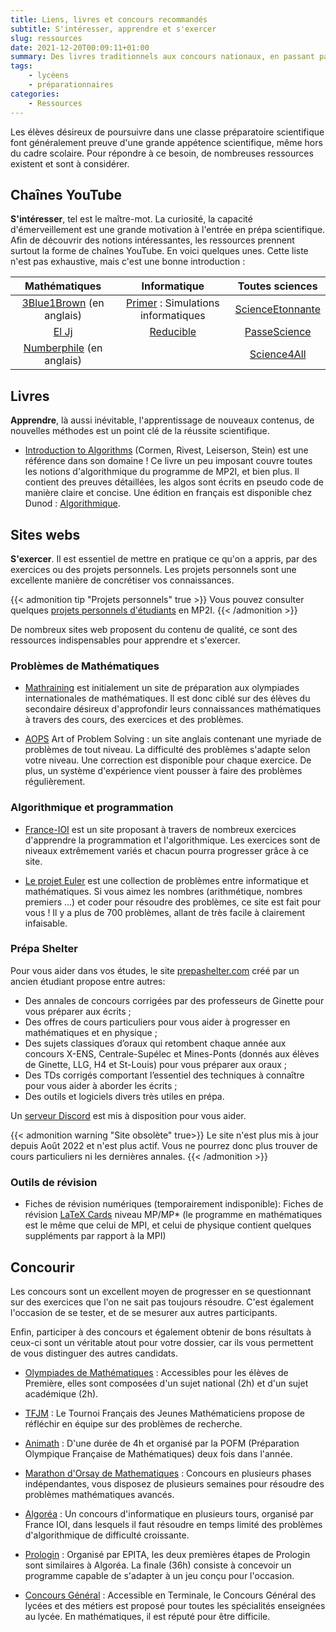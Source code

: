 ```yaml
---
title: Liens, livres et concours recommandés
subtitle: S'intéresser, apprendre et s'exercer
slug: ressources
date: 2021-12-20T00:09:11+01:00
summary: Des livres traditionnels aux concours nationaux, en passant par les chaînes YouTube pédagogiques, vous trouverez ici de quoi vous divertir scientifiquement pendant vos vacances ou votre temps libre ‒ si vous en avez encore...
tags:
    - lycéens
    - préparationnaires
categories:
    - Ressources
---
```



Les élèves désireux de poursuivre dans une classe préparatoire scientifique font généralement preuve d'une grande appétence scientifique, même hors du cadre scolaire. Pour répondre à ce besoin, de nombreuses ressources existent et sont à considérer.

## Chaînes YouTube

[3Blue1Brown]: https://www.youtube.com/c/3blue1brown
[Primer]: https://www.youtube.com/c/PrimerLearning
[ScienceEtonnante]: https://www.youtube.com/c/ScienceEtonnante
[El Jj]: https://www.youtube.com/c/ElJj42
[PasseScience]: https://www.youtube.com/c/PasseScience
[Numberphile]: https://www.youtube.com/channel/UCoxcjq-8xIDTYp3uz647V5A
[Science4All]: https://www.youtube.com/c/Science4Allfran%C3%A7ais
[Reducible]: https://www.youtube.com/c/Reducible

**S'intéresser**, tel est le maître-mot.
La curiosité, la capacité d'émerveillement est une grande motivation à l'entrée en prépa scientifique. Afin de découvrir des notions intéressantes, les ressources prennent surtout la forme de chaînes YouTube. En voici quelques unes. Cette liste n'est pas exhaustive, mais c'est une bonne introduction :

| Mathématiques | Informatique | Toutes sciences |
|:-------------:|:-------------:|:--------------:|
| [3Blue1Brown] (en anglais) | [Primer] : Simulations informatiques | [ScienceEtonnante] |
| [El Jj]                    | [Reducible]                          | [PasseScience]     |
| [Numberphile] (en anglais) |                                      | [Science4All]      |

## Livres

[Introduction to Algorithms]: https://en.wikipedia.org/wiki/Introduction_to_Algorithms

**Apprendre**, là aussi inévitable, l'apprentissage de nouveaux contenus, de nouvelles méthodes est un point clé de la réussite scientifique.

* [Introduction to Algorithms] (Cormen, Rivest, Leiserson, Stein) est une référence dans son domaine ! Ce livre un peu imposant couvre toutes les notions d'algorithmique du programme de MP2I, et bien plus. Il contient des preuves détaillées, les algos sont écrits en pseudo code de manière claire et concise. Une édition en français est disponible chez Dunod : [Algorithmique](https://www.dunod.com/sciences-techniques/algorithmique-cours-avec-957-exercices-et-158-problemes).

## Sites webs

[Mathraining]: https://www.mathraining.be/
[AOPS]: https://artofproblemsolving.com/alcumus/problem
[France-IOI]: http://www.france-ioi.org/
[Le projet Euler]: https://projecteuler.net/

**S'exercer**.
Il est essentiel de mettre en pratique ce qu'on a appris, par des exercices ou des projets personnels. Les projets personnels sont une excellente manière de concrétiser vos connaissances.

{{< admonition tip "Projets personnels" true >}}
Vous pouvez consulter quelques [projets personnels d'étudiants](https://prepas-mp2i.fr/posts/projets-personnels) en MP2I.
{{< /admonition >}}

De nombreux sites web proposent du contenu de qualité, ce sont des ressources indispensables pour apprendre et s'exercer.

### Problèmes de Mathématiques

* [Mathraining] est initialement un site de préparation aux olympiades internationales de mathématiques. Il est donc ciblé sur des élèves du secondaire désireux d'approfondir leurs connaissances mathématiques à travers des cours, des exercices et des problèmes.

* [AOPS] Art of Problem Solving : un site anglais contenant une myriade de problèmes de tout niveau. La difficulté des problèmes s'adapte selon votre niveau. Une correction est disponible pour chaque exercice. De plus, un système d'expérience vient pousser à faire des problèmes régulièrement.

### Algorithmique et programmation

* [France-IOI] est un site proposant à travers de nombreux exercices d'apprendre la programmation et l'algorithmique. Les exercices sont de niveaux extrêmement variés et chacun pourra progresser grâce à ce site.

* [Le projet Euler] est une collection de problèmes entre informatique et mathématiques. Si vous aimez les nombres (arithmétique, nombres premiers ...) et coder pour résoudre des problèmes, ce site est fait pour vous ! Il y a plus de 700 problèmes, allant de très facile à clairement infaisable.

### Prépa Shelter

Pour vous aider dans vos études, le site [prepashelter.com](https://prepashelter.com/) créé par un ancien étudiant propose entre autres:

* Des annales de concours corrigées par des professeurs de Ginette pour vous préparer aux écrits ;
* Des offres de cours particuliers pour vous aider à progresser en mathématiques et en physique ;
* Des sujets classiques d’oraux qui retombent chaque année aux concours X-ENS, Centrale-Supélec et Mines-Ponts (donnés aux élèves de Ginette, LLG, H4 et St-Louis) pour vous préparer aux oraux ;
* Des TDs corrigés comportant l’essentiel des techniques à connaître pour vous aider à aborder les écrits ;
* Des outils et logiciels divers très utiles en prépa.

Un [serveur Discord](https://discord.gg/TGQSrnCxK2) est mis à disposition pour vous aider.

{{< admonition warning "Site obsolète" true>}}
Le site n'est plus mis à jour depuis Août 2022 et n'est plus actif. Vous ne pourrez donc plus trouver de cours particuliers ni les dernières annales.
{{< /admonition >}}

### Outils de révision

* Fiches de révision numériques (temporairement indisponible): Fiches de révision [LaTeX Cards](https://latexcards.app/) niveau MP/MP* (le programme en mathématiques est le même que celui de MPI, et celui de physique contient quelques suppléments par rapport à la MPI)

## Concourir

[Olympiades de Mathématiques]: https://www.education.gouv.fr/les-olympiades-nationales-de-mathematiques-5732
[Prologin]: https://prologin.org/
[Concours général]: https://www.education.gouv.fr/le-concours-general-des-lycees-et-des-metiers-un-prix-d-excellence-10022
[TFJM]: https://tfjm.org/
[Animath]: https://maths-olympiques.fr/?cat=16
[Algoréa]: https://algorea.org/#/
[Marathon d'Orsay de Mathematiques]: https://www.imo.universite-paris-saclay.fr/marathon/

Les concours sont un excellent moyen de progresser en se questionnant sur des exercices que l'on ne sait pas toujours résoudre. C'est également l'occasion de se tester, et de se mesurer aux autres participants.

Enfin, participer à des concours et également obtenir de bons résultats à ceux-ci sont un véritable atout pour votre dossier, car ils vous permettent de vous distinguer des autres candidats.

* [Olympiades de Mathématiques] : Accessibles pour les élèves de Première, elles sont composées d'un sujet national (2h) et d'un sujet académique (2h).

* [TFJM] : Le Tournoi Français des Jeunes Mathématiciens propose de réfléchir en équipe sur des problèmes de recherche.

* [Animath] : D'une durée de 4h et organisé par la POFM (Préparation Olympique Française de Mathématiques) deux fois dans l'année.

* [Marathon d'Orsay de Mathematiques] : Concours en plusieurs phases indépendantes, vous disposez de plusieurs semaines pour résoudre des problèmes mathématiques avancés.

* [Algoréa] : Un concours d'informatique en plusieurs tours, organisé par France IOI, dans lesquels il faut résoudre en temps limité des problèmes d'algorithmique de difficulté croissante.

* [Prologin] : Organisé par EPITA, les deux premières étapes de Prologin sont similaires à Algoréa. La finale (36h) consiste à concevoir un programme capable de s'adapter à un jeu conçu pour l'occasion.

* [Concours Général] : Accessible en Terminale, le Concours Général des lycées et des métiers est proposé pour toutes les spécialités enseignées au lycée. En mathématiques, il est réputé pour être difficile.
